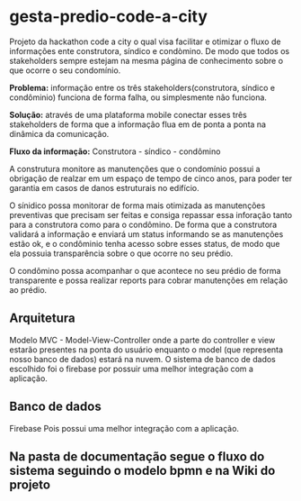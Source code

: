# gesta-predio-code-a-city
Projeto da hackathon code a city o qual visa facilitar e otimizar o fluxo de informações ente construtora, síndico e condòmino. De modo que todos os stakeholders sempre estejam na mesma página de conhecimento sobre o que ocorre o seu condomínio.

**Problema:** informação entre os três stakeholders(construtora, síndico e condôminio) funciona de forma falha, ou simplesmente não funciona.

**Solução:** através de uma plataforma mobile conectar esses três stakeholders de forma que a informação flua em de ponta a ponta na dinâmica da comunicação.

**Fluxo da informação:**
Construtora - síndico - condômino

A construtura monitore as manutenções que o condomínio possui a obrigação de realzar em um espaço de tempo de cinco anos, para poder ter garantia em casos de danos estruturais no edifício.

O sínidico possa monitorar de forma mais otimizada as manutenções preventivas que precisam ser feitas e consiga repassar essa inforação tanto para a construtora como para o condômino. De forma que a construtora validará a informação e enviará um status informando se as manutenções estão ok, e o condôminio tenha acesso sobre esses status, de modo que ela possuia transparência sobre o que ocorre no seu prédio.

O condômino possa acompanhar o que acontece no seu prédio de forma transparente e possa realizar reports para cobrar manutenções em relação ao prédio.

## Arquitetura

Modelo MVC - Model-View-Controller onde a parte do controller e view estarão presentes na ponta do usuário enquanto o model (que representa nosso banco de dados) estará na nuvem. O sistema de banco de dados escolhido foi o firebase por possuir uma melhor integração com a aplicação.


## Banco de dados
Firebase
Pois possui uma melhor integração com a aplicação.


## Na pasta de documentação segue o fluxo do sistema seguindo o modelo bpmn e na Wiki do projeto





